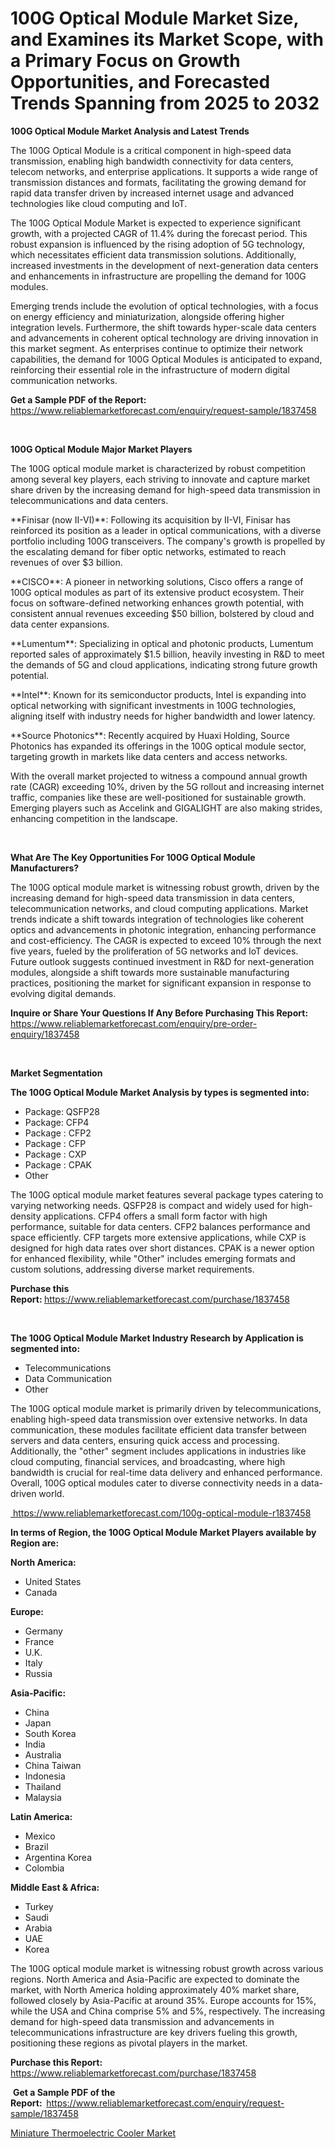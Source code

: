 <p><h1>100G Optical Module Market Size, and Examines its Market Scope, with a Primary Focus on Growth Opportunities, and Forecasted Trends Spanning from 2025 to 2032</h1></p><p><strong>100G Optical Module Market Analysis and Latest Trends</strong></p>
<p><p>The 100G Optical Module is a critical component in high-speed data transmission, enabling high bandwidth connectivity for data centers, telecom networks, and enterprise applications. It supports a wide range of transmission distances and formats, facilitating the growing demand for rapid data transfer driven by increased internet usage and advanced technologies like cloud computing and IoT.</p><p>The 100G Optical Module Market is expected to experience significant growth, with a projected CAGR of 11.4% during the forecast period. This robust expansion is influenced by the rising adoption of 5G technology, which necessitates efficient data transmission solutions. Additionally, increased investments in the development of next-generation data centers and enhancements in infrastructure are propelling the demand for 100G modules. </p><p>Emerging trends include the evolution of optical technologies, with a focus on energy efficiency and miniaturization, alongside offering higher integration levels. Furthermore, the shift towards hyper-scale data centers and advancements in coherent optical technology are driving innovation in this market segment. As enterprises continue to optimize their network capabilities, the demand for 100G Optical Modules is anticipated to expand, reinforcing their essential role in the infrastructure of modern digital communication networks.</p></p>
<p><strong>Get a Sample PDF of the Report:&nbsp;</strong> <a href="https://www.reliablemarketforecast.com/enquiry/request-sample/1837458?utm_campaign=2890&utm_medium=2&utm_source=Github&utm_content=ia&utm_term=06042025&utm_id=100g-optical-module">https://www.reliablemarketforecast.com/enquiry/request-sample/1837458</a></p>
<p>&nbsp;</p>
<p><strong>100G Optical Module Major Market Players</strong></p>
<p><p>The 100G optical module market is characterized by robust competition among several key players, each striving to innovate and capture market share driven by the increasing demand for high-speed data transmission in telecommunications and data centers.</p><p>**Finisar (now II-VI)**: Following its acquisition by II-VI, Finisar has reinforced its position as a leader in optical communications, with a diverse portfolio including 100G transceivers. The company's growth is propelled by the escalating demand for fiber optic networks, estimated to reach revenues of over $3 billion.</p><p>**CISCO**: A pioneer in networking solutions, Cisco offers a range of 100G optical modules as part of its extensive product ecosystem. Their focus on software-defined networking enhances growth potential, with consistent annual revenues exceeding $50 billion, bolstered by cloud and data center expansions.</p><p>**Lumentum**: Specializing in optical and photonic products, Lumentum reported sales of approximately $1.5 billion, heavily investing in R&D to meet the demands of 5G and cloud applications, indicating strong future growth potential.</p><p>**Intel**: Known for its semiconductor products, Intel is expanding into optical networking with significant investments in 100G technologies, aligning itself with industry needs for higher bandwidth and lower latency.</p><p>**Source Photonics**: Recently acquired by Huaxi Holding, Source Photonics has expanded its offerings in the 100G optical module sector, targeting growth in markets like data centers and access networks.</p><p>With the overall market projected to witness a compound annual growth rate (CAGR) exceeding 10%, driven by the 5G rollout and increasing internet traffic, companies like these are well-positioned for sustainable growth. Emerging players such as Accelink and GIGALIGHT are also making strides, enhancing competition in the landscape.</p></p>
<p>&nbsp;</p>
<p><strong>What Are The Key Opportunities For 100G Optical Module Manufacturers?</strong></p>
<p><p>The 100G optical module market is witnessing robust growth, driven by the increasing demand for high-speed data transmission in data centers, telecommunication networks, and cloud computing applications. Market trends indicate a shift towards integration of technologies like coherent optics and advancements in photonic integration, enhancing performance and cost-efficiency. The CAGR is expected to exceed 10% through the next five years, fueled by the proliferation of 5G networks and IoT devices. Future outlook suggests continued investment in R&D for next-generation modules, alongside a shift towards more sustainable manufacturing practices, positioning the market for significant expansion in response to evolving digital demands.</p></p>
<p><strong>Inquire or Share Your Questions If Any Before Purchasing This Report:</strong> <a href="https://www.reliablemarketforecast.com/enquiry/pre-order-enquiry/1837458?utm_campaign=2890&utm_medium=2&utm_source=Github&utm_content=ia&utm_term=06042025&utm_id=100g-optical-module">https://www.reliablemarketforecast.com/enquiry/pre-order-enquiry/1837458</a></p>
<p>&nbsp;</p>
<p><strong>Market Segmentation</strong></p>
<p><strong>The 100G Optical Module Market Analysis by types is segmented into:</strong></p>
<p><ul><li>Package: QSFP28</li><li>Package: CFP4</li><li>Package : CFP2</li><li>Package : CFP</li><li>Package : CXP</li><li>Package : CPAK</li><li>Other</li></ul></p>
<p><p>The 100G optical module market features several package types catering to varying networking needs. QSFP28 is compact and widely used for high-density applications. CFP4 offers a small form factor with high performance, suitable for data centers. CFP2 balances performance and space efficiently. CFP targets more extensive applications, while CXP is designed for high data rates over short distances. CPAK is a newer option for enhanced flexibility, while "Other" includes emerging formats and custom solutions, addressing diverse market requirements.</p></p>
<p><strong>Purchase this Report:&nbsp;</strong><a href="https://www.reliablemarketforecast.com/purchase/1837458?utm_campaign=2890&utm_medium=2&utm_source=Github&utm_content=ia&utm_term=06042025&utm_id=100g-optical-module">https://www.reliablemarketforecast.com/purchase/1837458</a></p>
<p>&nbsp;</p>
<p><strong>The 100G Optical Module Market Industry Research by Application is segmented into:</strong></p>
<p><ul><li>Telecommunications</li><li>Data Communication</li><li>Other</li></ul></p>
<p><p>The 100G optical module market is primarily driven by telecommunications, enabling high-speed data transmission over extensive networks. In data communication, these modules facilitate efficient data transfer between servers and data centers, ensuring quick access and processing. Additionally, the "other" segment includes applications in industries like cloud computing, financial services, and broadcasting, where high bandwidth is crucial for real-time data delivery and enhanced performance. Overall, 100G optical modules cater to diverse connectivity needs in a data-driven world.</p></p>
<p><a href="https://www.reliablemarketforecast.com/100g-optical-module-r1837458?utm_campaign=2890&utm_medium=2&utm_source=Github&utm_content=ia&utm_term=06042025&utm_id=100g-optical-module">&nbsp;https://www.reliablemarketforecast.com/100g-optical-module-r1837458</a></p>
<p><strong>In terms of Region, the 100G Optical Module Market Players available by Region are:</strong></p>
<p>
    <p> <strong> North America: </strong>
        <ul>
            <li>United States</li>
            <li>Canada</li>
        </ul>
        </p> 
    <p> <strong> Europe: </strong>
        <ul>
            <li>Germany</li>
            <li>France</li>
            <li>U.K.</li>
            <li>Italy</li>
            <li>Russia</li>
        </ul>
        </p> 
    <p> <strong> Asia-Pacific: </strong>
        <ul>
            <li>China</li>
            <li>Japan</li>
            <li>South Korea</li>
            <li>India</li>
            <li>Australia</li>
            <li>China Taiwan</li>
            <li>Indonesia</li>
            <li>Thailand</li>
            <li>Malaysia</li>
        </ul>
        </p> 
    <p> <strong> Latin America: </strong>
        <ul>
            <li>Mexico</li>
            <li>Brazil</li>
            <li>Argentina Korea</li>
            <li>Colombia</li>
        </ul>
        </p> 
    <p> <strong> Middle East & Africa: </strong>
        <ul>
            <li>Turkey</li>
            <li>Saudi</li>
            <li>Arabia</li>
            <li>UAE</li>
            <li>Korea</li>
        </ul>
    </p>
    </p>
<p><p>The 100G optical module market is witnessing robust growth across various regions. North America and Asia-Pacific are expected to dominate the market, with North America holding approximately 40% market share, followed closely by Asia-Pacific at around 35%. Europe accounts for 15%, while the USA and China comprise 5% and 5%, respectively. The increasing demand for high-speed data transmission and advancements in telecommunications infrastructure are key drivers fueling this growth, positioning these regions as pivotal players in the market.</p></p>
<p><strong>Purchase this Report: </strong><a href="https://www.reliablemarketforecast.com/purchase/1837458?utm_campaign=2890&utm_medium=2&utm_source=Github&utm_content=ia&utm_term=06042025&utm_id=100g-optical-module">https://www.reliablemarketforecast.com/purchase/1837458</a></p>
<p>&nbsp;<strong>Get a Sample PDF of the Report:&nbsp;&nbsp;</strong><a href="https://www.reliablemarketforecast.com/enquiry/request-sample/1837458?utm_campaign=2890&utm_medium=2&utm_source=Github&utm_content=ia&utm_term=06042025&utm_id=100g-optical-module">https://www.reliablemarketforecast.com/enquiry/request-sample/1837458</a></p>
<p><strong></strong></p>
<p><p><a href="https://github.com/haaszgettre6/Market-Research-Report-List-1/blob/main/miniature-thermoelectric-cooler-market.md?utm_campaign=2890&utm_medium=2&utm_source=Github&utm_content=ia&utm_term=06042025&utm_id=100g-optical-module">Miniature Thermoelectric Cooler Market</a></p></p>